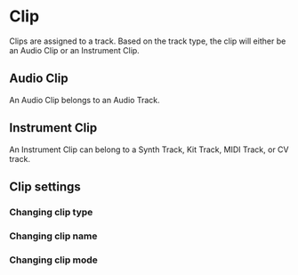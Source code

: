 # Clip

Clips are assigned to a track. Based on the track type, the clip will either be an Audio Clip or an Instrument Clip.

## Audio Clip

An Audio Clip belongs to an Audio Track.

## Instrument Clip

An Instrument Clip can belong to a Synth Track, Kit Track, MIDI Track, or CV track.

## Clip settings

### Changing clip type

### Changing clip name

### Changing clip mode